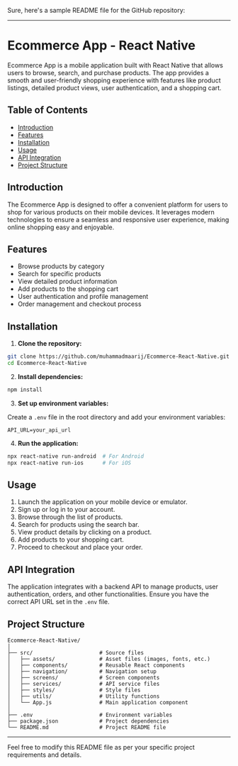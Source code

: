 Sure, here's a sample README file for the GitHub repository:

---

# Ecommerce App - React Native

Ecommerce App is a mobile application built with React Native that allows users to browse, search, and purchase products. The app provides a smooth and user-friendly shopping experience with features like product listings, detailed product views, user authentication, and a shopping cart.

## Table of Contents

- [Introduction](#introduction)
- [Features](#features)
- [Installation](#installation)
- [Usage](#usage)
- [API Integration](#api-integration)
- [Project Structure](#project-structure)

## Introduction

The Ecommerce App is designed to offer a convenient platform for users to shop for various products on their mobile devices. It leverages modern technologies to ensure a seamless and responsive user experience, making online shopping easy and enjoyable.

## Features

- Browse products by category
- Search for specific products
- View detailed product information
- Add products to the shopping cart
- User authentication and profile management
- Order management and checkout process

## Installation

1. **Clone the repository:**

```bash
git clone https://github.com/muhammadmaarij/Ecommerce-React-Native.git
cd Ecommerce-React-Native
```

2. **Install dependencies:**

```bash
npm install
```

3. **Set up environment variables:**

Create a `.env` file in the root directory and add your environment variables:

```
API_URL=your_api_url
```

4. **Run the application:**

```bash
npx react-native run-android  # For Android
npx react-native run-ios      # For iOS
```

## Usage

1. Launch the application on your mobile device or emulator.
2. Sign up or log in to your account.
3. Browse through the list of products.
4. Search for products using the search bar.
5. View product details by clicking on a product.
6. Add products to your shopping cart.
7. Proceed to checkout and place your order.

## API Integration

The application integrates with a backend API to manage products, user authentication, orders, and other functionalities. Ensure you have the correct API URL set in the `.env` file.

## Project Structure

```
Ecommerce-React-Native/
│
├── src/                     # Source files
│   ├── assets/              # Asset files (images, fonts, etc.)
│   ├── components/          # Reusable React components
│   ├── navigation/          # Navigation setup
│   ├── screens/             # Screen components
│   ├── services/            # API service files
│   ├── styles/              # Style files
│   ├── utils/               # Utility functions
│   └── App.js               # Main application component
│
├── .env                     # Environment variables
├── package.json             # Project dependencies
└── README.md                # Project README file
```

---

Feel free to modify this README file as per your specific project requirements and details.
